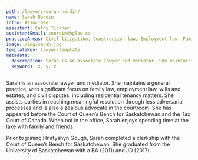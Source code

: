 ```yaml
---
path: /lawyers/sarah-nordin/
name: Sarah Nordin
intro: Associate
assistant: Cathy Tickner
assistantEmail: snordin@hglaw.ca
practiceAreas: Civil litigation, Construction law, Employment law, Family law, Mediation, Wills & estates
image: /img/sarah.jpg
templateKey: lawyer-template
metadata:
  description: Sarah is an associate lawyer and mediator. She maintains a general practice, with significant focus on family law, employment law, wills and estates, and civil disputes, including residential tenancy matters. She assists parties in reaching meaningful resolution through less adversarial processes and is also a zealous advocate in the courtroom. She has appeared before the Court of Queen’s Bench for Saskatchewan and the Tax Court of Canada. When not in the office, Sarah enjoys spending time at the lake with family and friends.
  keywords: x, y, z
---
```

Sarah is an associate lawyer and mediator. She maintains a general practice, with significant focus on family law, employment law, wills and estates, and civil disputes, including residential tenancy matters. She assists parties in reaching meaningful resolution through less adversarial processes and is also a zealous advocate in the courtroom. She has appeared before the Court of Queen’s Bench for Saskatchewan and the Tax Court of Canada. When not in the office, Sarah enjoys spending time at the lake with family and friends.

Prior to joining Hnatyshyn Gough, Sarah completed a clerkship with the Court of Queen’s Bench for Saskatchewan. She graduated from the University of Saskatchewan with a BA (2011) and JD (2017).
